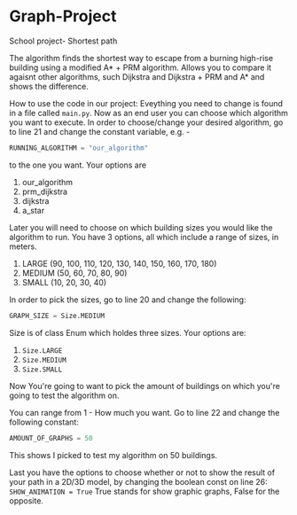 # Graph-Project
School project- Shortest path

The algorithm finds the shortest way to escape from a burning high-rise building using a modified A* + PRM algorithm.
Allows you to compare it agaisnt other algorithms, such Dijkstra and Dijkstra + PRM and A* and shows the difference.

How to use the code in our project:
Eveything you need to change is found in a file called `main.py`. Now as an end user you can choose which algorithm you want to execute. In order to choose/change your desired algorithm, go to line 21 and change the constant variable, e.g. - 
```python
RUNNING_ALGORITHM = "our_algorithm"
```
to the one you want. Your options are 
1. our_algorithm
2. prm_dijkstra
3. dijkstra
4. a_star

Later you will need to choose on which building sizes you would like the algorithm to run. You have 3 options, all which include a range of sizes, in meters. 
1. LARGE (90, 100, 110, 120, 130, 140, 150, 160, 170, 180)
2. MEDIUM (50, 60, 70, 80, 90)
3. SMALL (10, 20, 30, 40)

In order to pick the sizes, go to line 20 and change the following: 
```python
GRAPH_SIZE = Size.MEDIUM
```
Size is of class Enum which holdes three sizes. Your options are:
1. `Size.LARGE`
2. `Size.MEDIUM`
3. `Size.SMALL`

Now You're going to want to pick the amount of buildings on which you're going to test the algorithm on.

You can range from 1 - How much you want. Go to line 22 and change the following constant:
```python
AMOUNT_OF_GRAPHS = 50
```
This shows I picked to test my algorithm on 50 buildings.

Last you have the options to choose whether or not to show the result of your path in a 2D/3D model, by changing the boolean const on line 26: `SHOW_ANIMATION = True` True stands for show graphic graphs, False for the opposite.


